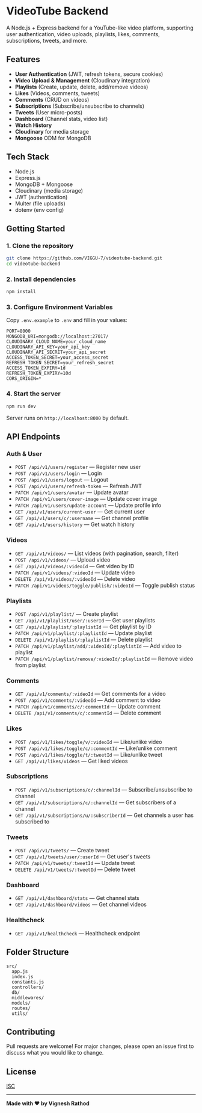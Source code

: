 # VideoTube Backend

A Node.js + Express backend for a YouTube-like video platform, supporting user authentication, video uploads, playlists, likes, comments, subscriptions, tweets, and more.

## Features

- **User Authentication** (JWT, refresh tokens, secure cookies)
- **Video Upload & Management** (Cloudinary integration)
- **Playlists** (Create, update, delete, add/remove videos)
- **Likes** (Videos, comments, tweets)
- **Comments** (CRUD on videos)
- **Subscriptions** (Subscribe/unsubscribe to channels)
- **Tweets** (User micro-posts)
- **Dashboard** (Channel stats, video list)
- **Watch History**
- **Cloudinary** for media storage
- **Mongoose** ODM for MongoDB

## Tech Stack

- Node.js
- Express.js
- MongoDB + Mongoose
- Cloudinary (media storage)
- JWT (authentication)
- Multer (file uploads)
- dotenv (env config)

## Getting Started

### 1. Clone the repository

```bash
git clone https://github.com/VIGGU-7/videotube-backend.git
cd videotube-backend
```

### 2. Install dependencies

```bash
npm install
```

### 3. Configure Environment Variables

Copy `.env.example` to `.env` and fill in your values:

```env
PORT=8000
MONGODB_URI=mongodb://localhost:27017/
CLOUDINARY_CLOUD_NAME=your_cloud_name
CLOUDINARY_API_KEY=your_api_key
CLOUDINARY_API_SECRET=your_api_secret
ACCESS_TOKEN_SECRET=your_access_secret
REFRESH_TOKEN_SECRET=your_refresh_secret
ACCESS_TOKEN_EXPIRY=1d
REFRESH_TOKEN_EXPIRY=10d
CORS_ORIGIN=*
```

### 4. Start the server

```bash
npm run dev
```

Server runs on `http://localhost:8000` by default.

## API Endpoints

### Auth & User

- `POST /api/v1/users/register` — Register new user
- `POST /api/v1/users/login` — Login
- `POST /api/v1/users/logout` — Logout
- `POST /api/v1/users/refresh-token` — Refresh JWT
- `PATCH /api/v1/users/avatar` — Update avatar
- `PATCH /api/v1/users/cover-image` — Update cover image
- `PATCH /api/v1/users/update-account` — Update profile info
- `GET /api/v1/users/current-user` — Get current user
- `GET /api/v1/users/c/:username` — Get channel profile
- `GET /api/v1/users/history` — Get watch history

### Videos

- `GET /api/v1/videos/` — List videos (with pagination, search, filter)
- `POST /api/v1/videos/` — Upload video
- `GET /api/v1/videos/:videoId` — Get video by ID
- `PATCH /api/v1/videos/:videoId` — Update video
- `DELETE /api/v1/videos/:videoId` — Delete video
- `PATCH /api/v1/videos/toggle/publish/:videoId` — Toggle publish status

### Playlists

- `POST /api/v1/playlist/` — Create playlist
- `GET /api/v1/playlist/user/:userId` — Get user playlists
- `GET /api/v1/playlist/:playlistId` — Get playlist by ID
- `PATCH /api/v1/playlist/:playlistId` — Update playlist
- `DELETE /api/v1/playlist/:playlistId` — Delete playlist
- `PATCH /api/v1/playlist/add/:videoId/:playlistId` — Add video to playlist
- `PATCH /api/v1/playlist/remove/:videoId/:playlistId` — Remove video from playlist

### Comments

- `GET /api/v1/comments/:videoId` — Get comments for a video
- `POST /api/v1/comments/:videoId` — Add comment to video
- `PATCH /api/v1/comments/c/:commentId` — Update comment
- `DELETE /api/v1/comments/c/:commentId` — Delete comment

### Likes

- `POST /api/v1/likes/toggle/v/:videoId` — Like/unlike video
- `POST /api/v1/likes/toggle/c/:commentId` — Like/unlike comment
- `POST /api/v1/likes/toggle/t/:tweetId` — Like/unlike tweet
- `GET /api/v1/likes/videos` — Get liked videos

### Subscriptions

- `POST /api/v1/subscriptions/c/:channelId` — Subscribe/unsubscribe to channel
- `GET /api/v1/subscriptions/c/:channelId` — Get subscribers of a channel
- `GET /api/v1/subscriptions/u/:subscriberId` — Get channels a user has subscribed to

### Tweets

- `POST /api/v1/tweets/` — Create tweet
- `GET /api/v1/tweets/user/:userId` — Get user's tweets
- `PATCH /api/v1/tweets/:tweetId` — Update tweet
- `DELETE /api/v1/tweets/:tweetId` — Delete tweet

### Dashboard

- `GET /api/v1/dashboard/stats` — Get channel stats
- `GET /api/v1/dashboard/videos` — Get channel videos

### Healthcheck

- `GET /api/v1/healthcheck` — Healthcheck endpoint

## Folder Structure

```
src/
  app.js
  index.js
  constants.js
  controllers/
  db/
  middlewares/
  models/
  routes/
  utils/
```

## Contributing

Pull requests are welcome! For major changes, please open an issue first to discuss what you would like to change.

## License

[ISC](LICENSE)

---

**Made with ❤️ by Vignesh Rathod**
